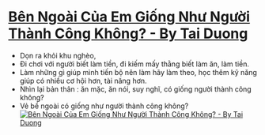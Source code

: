 # [Bên Ngoài Của Em Giống Như Người Thành Công Không?  - By Tai Duong](https://www.youtube.com/watch?v=FUjx_sTG2bI)

- Dọn ra khỏi khu nghèo,
- Đi chơi với người biết làm tiền, đi kiếm mấy thằng biết làm ăn, làm tiền. 
- Làm những gì giúp mình tiến bộ nên làm hãy làm theo, học thêm kỹ năng giúp có nhiều cơ hội hơn, tài năng hơn. 
- Nhìn lại bản thân : ăn mặc, ăn nói, suy nghĩ, có giống người  thành công không?
- Vẻ bề ngoài có giống như người thành công không?
[![Bên Ngoài Của Em Giống Như Người Thành Công Không?  - By Tai Duong](https://img.youtube.com/vi/FUjx_sTG2bI/0.jpg)](https://www.youtube.com/watch?v=FUjx_sTG2bI)